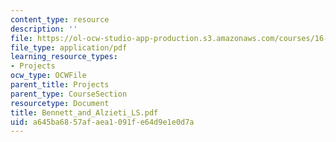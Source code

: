 ```yaml
---
content_type: resource
description: ''
file: https://ol-ocw-studio-app-production.s3.amazonaws.com/courses/16-622-experimental-projects-ii-fall-2003/a645ba6857afaea1091fe64d9e1e0d7a_Bennett_and_Alzieti_LS.pdf
file_type: application/pdf
learning_resource_types:
- Projects
ocw_type: OCWFile
parent_title: Projects
parent_type: CourseSection
resourcetype: Document
title: Bennett_and_Alzieti_LS.pdf
uid: a645ba68-57af-aea1-091f-e64d9e1e0d7a
---
```

